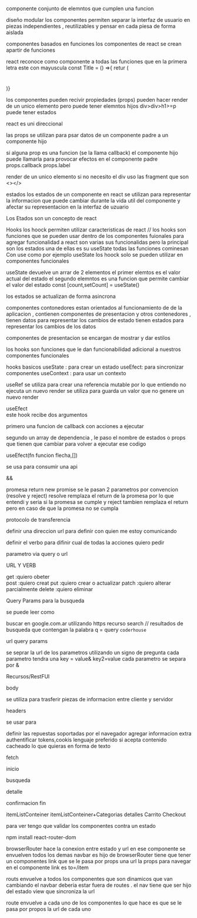 <!--todo componentes 1 -->

componente conjunto de elemntos que cumplen una funcion 

diseño modular los componentes permiten separar la interfaz de usuario en piezas independientes , reutilizables y pensar en cada piesa de forma aislada

componentes basados en funciones los componentes de react se crean apartir de funciones

react reconoce como componente a todas las funciones que en la primera letra este con mayuscula const Title = () =>{ retur (<h1></h1>)}

los componentes pueden recivir propiedades (props)
pueden hacer render de un unico elemento pero puede tener elemntos hijos div>div>h1>=p
puede tener estados 

react es uni direccional 

las props se utilizan para psar datos de un componente padre a un componente hijo


si alguna prop es una funcion (se la llama callback) el componente hijo puede llamarla para provocar efectos en el componente padre
props.callback props.label


render de un unico elemento si no necesito el div uso las fragment que son <></>



estados los estados de un componente en react se utilizan para representar la informacion que puede cambiar durante la vida util del componente y afectar su representacion en la interfaz de uzuario

Los Etados son un concepto de react


Hooks los hoock permiten utilizar caracteristicas de react // los hooks son funciones que se pueden usar dentro de los componentes fuionales para agregar funcionalidad a react
son varias sus funcionalidas pero la principal son los estados una de ellas es su useState
todas las funciones cominesan Con use como por ejemplo useState los hoock solo se pueden utilizar en componentes funcionales

useState devuelve un arrar de 2 elementos el primer elemtos es el valor actual del estado el segundo elemntos es una funcion que permite cambiar el valor del estado
const [count,setCount] = useState() 
      
los estados se actualizan de forma asincrona


<!--! prev => prev + 1 trabaja con el valor previo -->

componentes contonedores estan orientados al funcionamiento de de la aplicacion , contienen componentes de presentacion y otros contenedores , tienen datos para representar los cambios de estado tienen estados para representar los cambios de los datos

componentes de presentacion se encargan de mostrar y dar estilos







<!--todo clase 5  -->

los hooks son funciones que le dan funcionabilidad adicional a nuestros componentes funcionales

hooks basicos
useState : para crear un estado
useEfect: para sincronizar componentes
useContext : para usar un contexto



useRef se utiliza para crear una referencia mutable
por lo que entiendo no ejecuta un nuevo render se utiliza para guarda un valor que no genere un nuevo render


useEfect  
este hook recibe dos argumentos

primero una funcion de callback con acciones a ejecutar

segundo un array de dependencia , le paso el nombre de estados o props que tienen que cambiar para volver a ejecutar ese codigo

useEfect(fn funcion flecha,[])

se usa para consumir una api
<!-- const Mercadolibre = () => {
  const [productos, setProductos] = useState();
  const [input, setInput] = useState();

  useEffect(() => {
    fetch(`https://api.mercadolibre.com/sites/MLA/search?q=${input}`)
      .then((response) => {
        return response.json();
      })
      .then((json) => {
        setProductos(json.results); // json.result tengo que guardarlo en un estado
        console.log(json.results)
      });
  }, [input]);

  const handleSubmit = (e) => {
    e.preventDefault();
    console.log(input + ` usted busco`);
  };

  return (
    <div>
      <h1>clase 7 consumiendo apis</h1>
      <form onSubmit={handleSubmit}>
        <input value={input} onChange={(e) => setInput(e.target.value)} />
        <button>search</button>
      </form>
      <h1>Mercadolibre</h1>
      <div className="card-container">
        { productos && productos.map((prod) => {
          return (
        <div className="divCard" key={prod.id}>
          <h3>{prod.title}</h3>
          <img src={prod.thumbnail} alt={prod.title}/>
          <p>{prod.price}</p>
          <button >{prod.title}</button>
        </div>
          );
        })}
      </div>
    </div>
  );
};

export default Mercadolibre; -->

&&

<!-- todo clase 6 -->

promesa return new promise se le pasan 2 parametros por convencion
(resolve y reject) 
resolve remplaza el return de la promesa por lo que entendi y seria si la promesa se cumple
y reject tambien remplaza el return pero en caso de que la promesa no se cumpla




<!--TODO clase 7 intercambio de datos --> 

protocolo de transferencia

definir una direccion url para definir con quien me estoy comunicando

definir el verbo para difinir cual de todas la acciones quiero pedir

parametro via query o url



URL Y VERB

get :quiero obeter      
post :quiero creat
put :quiero crear o actualizar
patch :quiero alterar parcialmente
delete :quiero eliminar

Query Params
para la busqueda


<!-- no es obligatorio  ni ocurre de la misma forma siempre hay que leer la documentacion-->

se puede leer como  

buscar en google.com.ar
utilizando https
recurso search // resultados de busqueda
que contengan la palabra q = query `coderhouse`

url query params

se seprar la url de los parametros 
utilizando un signo de pregunta
cada parametro tendra una key = value& key2=value
cada parametro se separa por &


Recursos/RestFUl


body

se utiliza para trasferir piezas de informacion entre cliente y servidor


headers

se usar para

definir las repuestas soportadas por el navegador
agregar informacion extra
authentificar tokens,cookis
lenguaje preferido
si acepta contenido cacheado
lo que quieras en forma de texto



fetch


<!-- todo clase 8 -->

inicio 

busqueda

detalle

confirmacion fin


itemListConteiner
itemListConteiner+Categorias
detalles
Carrito 
Checkout

para ver tengo que validar los componentes contra un estado 

npm install react-router-dom

browserRouter hace la conexion entre estado y url
en ese componente se envuelven todos los demas
navbar es hijo de browserRouter
tiene que tener un componentes link que se le pasa por props una url
la props para navegar en el componente link es to=/item


routs envuelve a todos los componentes que son dinamicos que van cambiando 
el navbar deberia estar fuera de routes . el nav tiene que ser hijo del estado view que sincroniza la url

route envuelve a cada uno de los componentes lo que hace es que se le pasa por propos la url de cada uno 

